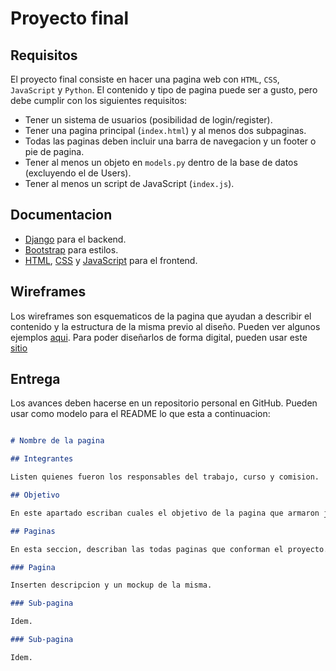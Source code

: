 # Proyecto final

## Requisitos

El proyecto final consiste en hacer una pagina web con `HTML`, `CSS`, `JavaScript` y `Python`. El contenido y tipo de pagina puede ser a gusto, pero debe cumplir con los siguientes requisitos:

- Tener un sistema de usuarios (posibilidad de login/register).
- Tener una pagina principal (`index.html`) y al menos dos subpaginas.
- Todas las paginas deben incluir una barra de navegacion y un footer o pie de pagina.
- Tener al menos un objeto en `models.py` dentro de la base de datos (excluyendo el de Users).
- Tener al menos un script de JavaScript (`index.js`).

## Documentacion

- [Django][django] para el backend.
- [Bootstrap][bootstrap] para estilos.
- [HTML][html], [CSS][css] y [JavaScript][javascript] para el frontend.

## Wireframes

Los wireframes son esquematicos de la pagina que ayudan a describir el contenido y la estructura de la misma previo al diseño. Pueden ver algunos ejemplos [aqui][wireframes-examples]. Para poder diseñarlos de forma digital, pueden usar este [sitio][wireframe]

## Entrega

Los avances deben hacerse en un repositorio personal en GitHub. Pueden usar como modelo para el README lo que esta a continuacion:

```markdown

# Nombre de la pagina

## Integrantes

Listen quienes fueron los responsables del trabajo, curso y comision.

## Objetivo

En este apartado escriban cuales el objetivo de la pagina que armaron junto con una descripcion.

## Paginas

En esta seccion, describan las todas paginas que conforman el proyecto.

### Pagina

Inserten descripcion y un mockup de la misma.

### Sub-pagina

Idem.

### Sub-pagina

Idem.

```

[django]: https://docs.djangoproject.com/en/4.0/intro/
[bootstrap]: https://getbootstrap.com/docs/5.1/getting-started/introduction/
[html]: https://developer.mozilla.org/es/docs/Web/HTML
[css]: https://developer.mozilla.org/es/docs/Web/CSS
[javascript]: https://developer.mozilla.org/es/docs/Web/JavaScript
[wireframes-examples]: https://www.flux-academy.com/blog/20-wireframe-examples-for-web-design
[wireframe]: https://wireframe.cc/
